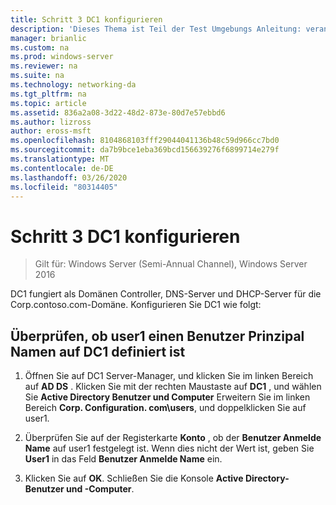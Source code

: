 ```yaml
---
title: Schritt 3 DC1 konfigurieren
description: 'Dieses Thema ist Teil der Test Umgebungs Anleitung: veranschaulichen von DirectAccess mit OTP-Authentifizierung und RSA SecurID für Windows Server 2016'
manager: brianlic
ms.custom: na
ms.prod: windows-server
ms.reviewer: na
ms.suite: na
ms.technology: networking-da
ms.tgt_pltfrm: na
ms.topic: article
ms.assetid: 836a2a08-3d22-48d2-873e-80d7e57ebbd6
ms.author: lizross
author: eross-msft
ms.openlocfilehash: 8104868103fff29044041136b48c59d966cc7bd0
ms.sourcegitcommit: da7b9bce1eba369bcd156639276f6899714e279f
ms.translationtype: MT
ms.contentlocale: de-DE
ms.lasthandoff: 03/26/2020
ms.locfileid: "80314405"
---
```

# <a name="step-3-configure-dc1"></a>Schritt 3 DC1 konfigurieren

>Gilt für: Windows Server (Semi-Annual Channel), Windows Server 2016

DC1 fungiert als Domänen Controller, DNS-Server und DHCP-Server für die Corp.contoso.com-Domäne. Konfigurieren Sie DC1 wie folgt:  
  
## <a name="verify-user1-has-a-user-principal-name-defined-on-dc1"></a>Überprüfen, ob user1 einen Benutzer Prinzipal Namen auf DC1 definiert ist  
  
1.  Öffnen Sie auf DC1 Server-Manager, und klicken Sie im linken Bereich auf **AD DS** . Klicken Sie mit der rechten Maustaste auf **DC1** , und wählen Sie **Active Directory Benutzer und Computer** Erweitern Sie im linken Bereich **Corp. Configuration. com\users**, und doppelklicken Sie auf user1.  
  
2.  Überprüfen Sie auf der Registerkarte **Konto** , ob der **Benutzer Anmelde Name** auf user1 festgelegt ist. Wenn dies nicht der Wert ist, geben Sie **User1** in das Feld **Benutzer Anmelde Name** ein.  
  
3.  Klicken Sie auf **OK**. Schließen Sie die Konsole **Active Directory-Benutzer und -Computer**.  
  


